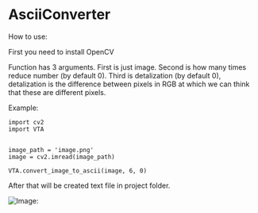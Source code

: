 # AsciiConverter

How to use:

First you need to install OpenCV

Function has 3 arguments. First is just image. Second is how many times reduce number (by default 0).
Third is detalization (by default 0), detalization is the difference between pixels in RGB at which we can think that these are different pixels.

Example:

```
import cv2
import VTA


image_path = 'image.png'
image = cv2.imread(image_path)

VTA.convert_image_to_ascii(image, 6, 0)
```

After that will be created text file in project folder.


![Image:](https://i.pinimg.com/originals/7f/f7/d9/7ff7d93eaa14a904e3e35013fb7550fd.png)

